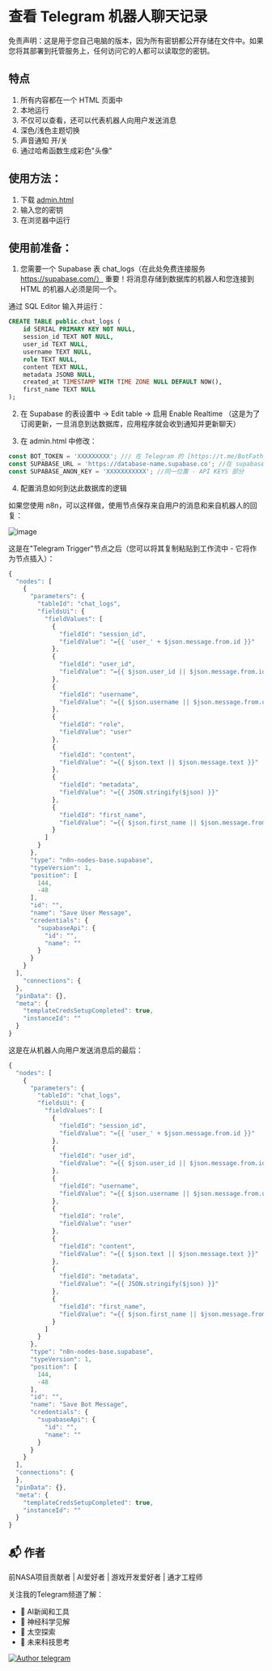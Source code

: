 # 查看 Telegram 机器人聊天记录
免责声明：这是用于您自己电脑的版本，因为所有密钥都公开存储在文件中。如果您将其部署到托管服务上，任何访问它的人都可以读取您的密钥。

## 特点
1) 所有内容都在一个 HTML 页面中
2) 本地运行
3) 不仅可以查看，还可以代表机器人向用户发送消息
4) 深色/浅色主题切换
5) 声音通知 开/关
6) 通过哈希函数生成彩色"头像"

## 使用方法：
1) 下载 [admin.html](admin.html)
2) 输入您的密钥
3) 在浏览器中运行

## 使用前准备：
1) 您需要一个 Supabase 表 chat_logs（在此处免费连接服务 https://supabase.com/）
重要！将消息存储到数据库的机器人和您连接到 HTML 的机器人必须是同一个。

通过 SQL Editor 输入并运行：
```sql
CREATE TABLE public.chat_logs (
    id SERIAL PRIMARY KEY NOT NULL,
    session_id TEXT NOT NULL,
    user_id TEXT NULL,
    username TEXT NULL,
    role TEXT NULL,
    content TEXT NULL,
    metadata JSONB NULL,
    created_at TIMESTAMP WITH TIME ZONE NULL DEFAULT NOW(),
    first_name TEXT NULL
);
```
2) 在 Supabase 的表设置中 -> Edit table -> 启用 Enable Realtime
（这是为了订阅更新，一旦消息到达数据库，应用程序就会收到通知并更新聊天）

3) 在 admin.html 中修改：
```js
const BOT_TOKEN = 'XXXXXXXXX'; /// 在 Telegram 的 [https://t.me/BotFather](https://t.me/BotFather) 中获取
const SUPABASE_URL = 'https://database-name.supabase.co'; //在 supabase 数据库的项目设置中获取 - Data API 部分
const SUPABASE_ANON_KEY = 'XXXXXXXXXXX'; //同一位置 - API KEYS 部分
```



4) 配置消息如何到达此数据库的逻辑

如果您使用 n8n，可以这样做，使用节点保存来自用户的消息和来自机器人的回复：

![image](https://github.com/myslithell/images/blob/main/one-html-tgbot-n8n.png)

这是在"Telegram Trigger"节点之后（您可以将其复制粘贴到工作流中 - 它将作为节点插入）：
```js
{
  "nodes": [
    {
      "parameters": {
        "tableId": "chat_logs",
        "fieldsUi": {
          "fieldValues": [
            {
              "fieldId": "session_id",
              "fieldValue": "={{ 'user_' + $json.message.from.id }}"
            },
            {
              "fieldId": "user_id",
              "fieldValue": "={{ $json.user_id || $json.message.from.id }}"
            },
            {
              "fieldId": "username",
              "fieldValue": "={{ $json.username || $json.message.from.username }}"
            },
            {
              "fieldId": "role",
              "fieldValue": "user"
            },
            {
              "fieldId": "content",
              "fieldValue": "={{ $json.text || $json.message.text }}"
            },
            {
              "fieldId": "metadata",
              "fieldValue": "={{ JSON.stringify($json) }}"
            },
            {
              "fieldId": "first_name",
              "fieldValue": "={{ $json.first_name || $json.message.from.first_name }}"
            }
          ]
        }
      },
      "type": "n8n-nodes-base.supabase",
      "typeVersion": 1,
      "position": [
        144,
        -48
      ],
      "id": "",
      "name": "Save User Message",
      "credentials": {
        "supabaseApi": {
          "id": "",
          "name": ""
        }
      }
    }
  ],
	"connections": {
  },
  "pinData": {},
  "meta": {
    "templateCredsSetupCompleted": true,
    "instanceId": ""
  }
}
```

这是在从机器人向用户发送消息后的最后：
```js
{
  "nodes": [
    {
      "parameters": {
        "tableId": "chat_logs",
        "fieldsUi": {
          "fieldValues": [
            {
              "fieldId": "session_id",
              "fieldValue": "={{ 'user_' + $json.message.from.id }}"
            },
            {
              "fieldId": "user_id",
              "fieldValue": "={{ $json.user_id || $json.message.from.id }}"
            },
            {
              "fieldId": "username",
              "fieldValue": "={{ $json.username || $json.message.from.username }}"
            },
            {
              "fieldId": "role",
              "fieldValue": "user"
            },
            {
              "fieldId": "content",
              "fieldValue": "={{ $json.text || $json.message.text }}"
            },
            {
              "fieldId": "metadata",
              "fieldValue": "={{ JSON.stringify($json) }}"
            },
            {
              "fieldId": "first_name",
              "fieldValue": "={{ $json.first_name || $json.message.from.first_name }}"
            }
          ]
        }
      },
      "type": "n8n-nodes-base.supabase",
      "typeVersion": 1,
      "position": [
        144,
        -48
      ],
      "id": "",
      "name": "Save Bot Message",
      "credentials": {
        "supabaseApi": {
          "id": "",
          "name": ""
        }
      }
    }
  ],
  "connections": {
  },
  "pinData": {},
  "meta": {
    "templateCredsSetupCompleted": true,
    "instanceId": ""
  }
}
```

## 📬 作者
前NASA项目贡献者 | AI爱好者 | 游戏开发爱好者 | 通才工程师

关注我的Telegram频道了解：
- 🤖 AI新闻和工具
- 🧠 神经科学见解
- 🚀 太空探索
- 💭 未来科技思考

[![Author telegram](https://img.shields.io/badge/Telegram-2CA5E0?style=for-the-badge&logo=telegram&logoColor=white)](https://t.me/+VKz5IExlz08zNTAy)

